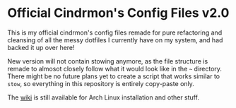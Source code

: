 # Official Cindrmon's Config Files v2.0

This is my official cindrmon's config files remade for pure refactoring and cleansing of all the messy dotfiles I currently have on my system, and had backed it up over here!

New version will not contain stowing anymore, as the file structure is remade to almosot closely follow what it would look like in the `~` directory. There might be no future plans yet to create a script that works similar to `stow`, so everything in this repository is entirely copy-paste only. 

The [wiki](https://gitlab.com/cindrmon/cindrmons-config-files/-/wikis/home) is still available for Arch Linux installation and other stuff.

